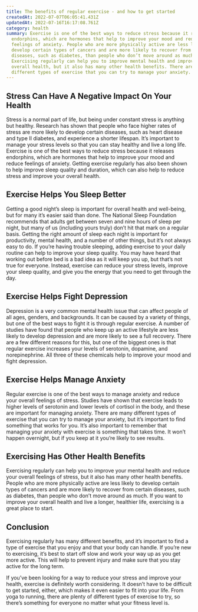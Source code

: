 ```yaml
---
title: The benefits of regular exercise - and how to get started
createdAt: 2022-07-07T06:05:41.431Z
updatedAt: 2022-07-16T16:17:08.761Z
category: health
summary: Exercise is one of the best ways to reduce stress because it releases
  endorphins, which are hormones that help to improve your mood and reduce
  feelings of anxiety. People who are more physically active are less likely to
  develop certain types of cancers and are more likely to recover from certain
  diseases, such as diabetes, than people who don’t move around as much.
  Exercising regularly can help you to improve mental health and improve your
  overall health, but it also has many other health benefits. There are many
  different types of exercise that you can try to manage your anxiety.
---
```


## Stress Can Have A Negative Impact On Your Health

Stress is a normal part of life, but being under constant stress is anything but healthy. Research has shown that people who face higher rates of stress are more likely to develop certain diseases, such as heart disease and type II diabetes, and experience a shorter lifespan. It’s important to manage your stress levels so that you can stay healthy and live a long life. Exercise is one of the best ways to reduce stress because it releases endorphins, which are hormones that help to improve your mood and reduce feelings of anxiety. Getting exercise regularly has also been shown to help improve sleep quality and duration, which can also help to reduce stress and improve your overall health.

## Exercise Helps You Sleep Better

Getting a good night’s sleep is important for overall health and well-being, but for many it’s easier said than done. The National Sleep Foundation recommends that adults get between seven and nine hours of sleep per night, but many of us (including yours truly) don’t hit that mark on a regular basis. Getting the right amount of sleep each night is important for productivity, mental health, and a number of other things, but it’s not always easy to do. If you’re having trouble sleeping, adding exercise to your daily routine can help to improve your sleep quality. You may have heard that working out before bed is a bad idea as it will keep you up, but that’s not true for everyone. Instead, exercise can reduce your stress levels, improve your sleep quality, and give you the energy that you need to get through the day.

## Exercise Helps Fight Depression

Depression is a very common mental health issue that can affect people of all ages, genders, and backgrounds. It can be caused by a variety of things, but one of the best ways to fight it is through regular exercise. A number of studies have found that people who keep up an active lifestyle are less likely to develop depression and are more likely to see a full recovery. There are a few different reasons for this, but one of the biggest ones is that regular exercise increases your levels of serotonin, dopamine, and norepinephrine. All three of these chemicals help to improve your mood and fight depression.

## Exercise Helps Manage Anxiety

Regular exercise is one of the best ways to manage anxiety and reduce your overall feelings of stress. Studies have shown that exercise leads to higher levels of serotonin and lower levels of cortisol in the body, and these are important for managing anxiety. There are many different types of exercise that you can try to manage your anxiety, but it’s important to find something that works for you. It’s also important to remember that managing your anxiety with exercise is something that takes time. It won’t happen overnight, but if you keep at it you’re likely to see results.

## Exercising Has Other Health Benefits

Exercising regularly can help you to improve your mental health and reduce your overall feelings of stress, but it also has many other health benefits. People who are more physically active are less likely to develop certain types of cancers and are more likely to recover from certain diseases, such as diabetes, than people who don’t move around as much. If you want to improve your overall health and live a longer, healthier life, exercising is a great place to start.

## Conclusion

Exercising regularly has many different benefits, and it’s important to find a type of exercise that you enjoy and that your body can handle. If you’re new to exercising, it’s best to start off slow and work your way up as you get more active. This will help to prevent injury and make sure that you stay active for the long term.

If you’ve been looking for a way to reduce your stress and improve your health, exercise is definitely worth considering. It doesn’t have to be difficult to get started, either, which makes it even easier to fit into your life. From yoga to running, there are plenty of different types of exercise to try, so there’s something for everyone no matter what your fitness level is.
